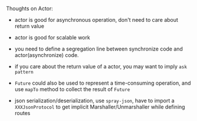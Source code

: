 Thoughts on Actor:

- actor is good for asynchronous operation, don't need to care about return value

- actor is good for scalable work

- you need to define a segregation line between synchronize code and actor(asynchronize) code.

- if you care about the return value of a actor, you may want to imply `ask pattern`

- `Future` could also be used to represent a time-consuming operation, and use `mapTo` method to collect the result of `Future`

- json serialization/deserialization, use `spray-json`, have to import a `XXXJsonProtocol` to get implicit Marshaller/Unmarshaller while defining routes


